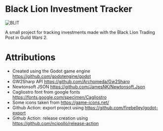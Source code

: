 # Black Lion Investment Tracker
![BLIT](https://github.com/Hybrid-Creations/BlackLionInvestmentTracker/assets/19502818/68784f3a-adfd-43c4-a943-f54ef57fc481)

A small project for tracking investments made with the Black Lion Trading Post in Guild Wars 2.

# Attributions
- Created using the Godot game engine https://github.com/godotengine/godot
- GW2Sharp API https://github.com/Archomeda/Gw2Sharp
- Newtonsoft JSON https://github.com/JamesNK/Newtonsoft.Json
- Cagliostro font from google fonts https://fonts.google.com/specimen/Cagliostro
- Some icons taken from https://game-icons.net/
- Github Action: export project using https://github.com/firebelley/godot-export
- Github Action: release creation using https://github.com/ncipollo/release-action

